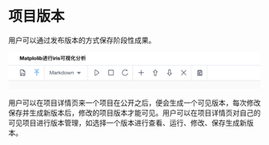 # 项目版本

用户可以通过发布版本的方式保存阶段性成果。

 ![image description](/image/notebook-version.png)
 
用户可以在项目详情页来一个项目在公开之后，便会生成一个可见版本，每次修改保存并生成新版本后，修改的项目版本才能可见。用户可以在项目详情页对自己的可见项目进行版本管理，如选择一个版本进行查看、运行、修改、保存生成新版本。
